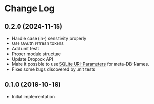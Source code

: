 # Change Log

## 0.2.0 (2024-11-15)
- Handle case (in-) sensitivity properly
- Use OAuth refresh tokens
- Add unit tests
- Proper module structure
- Update Dropbox API
- Make it possible to use [SQLite URI-Parameters](https://www.sqlite.org/uri.html) for meta-DB-Names.
- Fixes some bugs discovered by unit tests

## 0.1.0 (2019-10-19)
- Initial implementation
